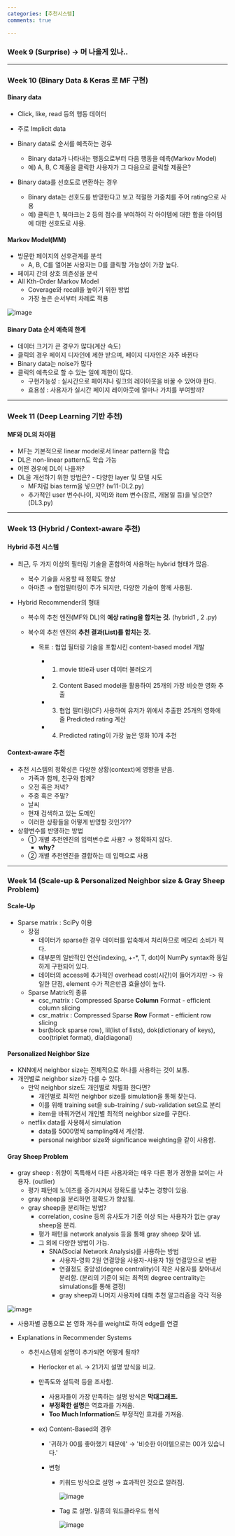```yaml
---
categories: [추천시스템]
comments: true

---
```


### Week 9 (Surprise) → 머 나올게 있나..

---

### Week 10 (Binary Data & Keras 로 MF 구현)

#### Binary data

- Click, like, read 등의 행동 데이터

- 주로 Implicit data

- Binary data로 순서를 예측하는 경우

  - Binary data가 나타내는 행동으로부터 다음 행동을 예측(Markov Model)
  - 예) A, B, C 제품을 클릭한 사용자가 그 다음으로 클릭할 제품은?

- Binary data를 선호도로 변환하는 경우

  - Binary data는 선호도를 반영한다고 보고 적절한 가중치를 주어 rating으로 사용
  - 예) 클릭은 1, 북마크는 2 등의 점수를 부여하여 각 아이템에 대한 합을 아이템에 대한 선호도로 사용.

  

#### Markov Model(MM)

- 방문한 페이지의 선후관계를 분석
  - A, B, C를 열어본 사용자는 D를 클릭할 가능성이 가장 높다.
- 페이지 간의 상호 의존성을 분석
- All Kth-Order Markov Model
  - Coverage와 recall을 높이기 위한 방법
  - 가장 높은 순서부터 차례로 적용

![image](https://user-images.githubusercontent.com/37925813/102020280-7d949400-3dbb-11eb-874a-d97107ce6764.png)



#### Binary Data 순서 예측의 한계

- 데이터 크기가 큰 경우가 많다(계산 속도)
- 클릭의 경우 페이지 디자인에 제한 받으며, 페이지 디자인은 자주 바뀐다
- Binary data는 noise가 많다
- 클릭의 예측으로 할 수 있는 일에 제한이 많다.
  - 구현가능성 : 실시간으로 페이지나 링크의 레이아웃을 바꿀 수 있어야 한다.
  - 효용성 : 사용자가 실시간 페이지 레이아웃에 얼마나 가치를 부여할까?

---

### Week 11 (Deep Learning 기반 추천)

#### MF와 DL의 차이점

- MF는 기본적으로 linear model로서 linear pattern을 학습
- DL은 non-linear pattern도 학습 가능
- 어떤 경우에 DL이 나을까?
- DL을 개선하기 위한 방법은? - 다양한 layer 및 모델 시도
  - MF처럼 bias term을 넣으면? (w11-DL2.py)
  - 추가적인 user 변수(나이, 지역)와 item 변수(장르, 개봉일 등)을 넣으면?(DL3.py)

---

### Week 13 (Hybrid / Context-aware 추천)

#### Hybrid 추천 시스템

- 최근, 두 가지 이상의 필터링 기술을 혼합하여 사용하는 hybrid 형태가 많음.

  - 복수 기술을 사용할 때 정확도 향상
  - 아마존 → 협업필터링이 주가 되지만, 다양한 기술이 함께 사용됨.

- Hybrid Recommender의 형태

  - 복수의 추천 엔진(MF와 DL)의 **예상 rating을 합치는 것.** (hybrid1 , 2 .py)

  - 복수의 추천 엔진의 **추천 결과(List)를 합치는 것.**

    - 목표 : 협업 필터링 기술을 포함시킨 content-based model 개발

      - 1) movie title과 user 데이터 불러오기

      - 2) Content Based model을 활용하여 25개의 가장 비슷한 영화 추출

      - 3) 협업 필터링(CF) 사용하여 유저가 위에서 추출한 25개의 영화에 줄 Predicted rating 계산

      - 4) Predicted rating이 가장 높은 영화 10개 추천

        

#### Context-aware 추천

- 추천 시스템의 정확성은 다양한 상황(context)에 영향을 받음.
  - 가족과 함께, 친구와 함께?
  - 오전 혹은 저녁?
  - 주중 혹은 주말?
  - 날씨
  - 현재 검색하고 있는 도메인
  - 이러한 상황들을 어떻게 반영할 것인가??
- 상황변수를 반영하는 방법
  - ① 개별 추천엔진의 입력변수로 사용? → 정확하지 않다. 
    - **why?**
  - ② 개별 추천엔진을 결합하는 데 입력으로 사용

---

### Week 14 (Scale-up & Personalized Neighbor size & Gray Sheep Problem)

#### Scale-Up

- Sparse matrix : SciPy 이용
  - 장점 
    - 데이터가 sparse한 경우 데이터를 압축해서 처리하므로 메모리 소비가 적다.
    - 대부분의 일반적인 연산(indexing, +-*, T, dot)이 NumPy syntax와 동일하게 구현되어 있다.
    - 데이터의 access에 추가적인 overhead cost(시간)이 들어가지만 -> 유일한 단점, element 수가 적은만큼 효율성이 높다.
  - Sparse Matrix의 종류
    - csc_matrix : Compressed Sparse **Column** Format - efficient column slicing
    - csr_matrix : Compressed Sparse **Row** Format - efficient row slicing
    - bsr(block sparse row), lil(list of lists), dok(dictionary of keys), coo(triplet format), dia(diagonal)



#### Personalized Neighbor Size

- KNN에서 neighbor size는 전체적으로 하나를 사용하는 것이 보통.
- 개인별로 neighbor size가 다를 수 있다.
  - 만약 neighbor size도 개인별로 차별화 한다면?
    - 개인별로 최적인 neighbor size를 simulation을 통해 찾는다.
    - 이를 위해 training set을 sub-training / sub-validation set으로 분리
    - item을 바꿔가면서 개인별 최적의 neighbor size를 구한다.
  - netflix data를 사용해서 simulation
    - data를 5000명씩 sampling해서 계산함.
    - personal neighbor size와 significance weighting을 같이 사용함.

#### Gray Sheep Problem

- gray sheep : 취향이 독특해서 다른 사용자와는 매우 다른 평가 경향을 보이는 사용자. (outlier)
  - 평가 패턴에 노이즈를 증가시켜서 정확도를 낮추는 경향이 있음.
  - gray sheep을 분리하면 정확도가 향상됨.
  - gray sheep을 분리하는 방법?
    - correlation, cosine 등의 유사도가 기준 이상 되는 사용자가 없는 gray sheep을 분리.
    - 평가 패턴을 network analysis 등을 통해 gray sheep 찾아 냄.
    - 그 외에 다양한 방법이 가능.
      - SNA(Social Network Analysis)를 사용하는 방법
        - 사용자-영화 2원 연결망을 사용자-사용자 1원 연결망으로 변환
        - 연결정도 중앙성(degree centrality)이 작은 사용자를 찾아내서 분리함. (분리의 기준이 되는 최적의 degree centrality는 simulations를 통해 결정)
        - gray sheep과 나머지 사용자에 대해 추천 알고리즘을 각각 적용

![image](https://user-images.githubusercontent.com/37925813/102020306-c0ef0280-3dbb-11eb-8a5d-02c8cea1f6e8.png)

- 사용자별 공통으로 본 영화 개수를 weight로 하여 edge를 연결

- Explanations in Recommender Systems

  - 추천시스템에 설명이 추가되면 어떻게 될까?

    - Herlocker et al. → 21가지 설명 방식을 비교.

    - 만족도와 설득력 등을 조사함.

      - 사용자들이 가장 만족하는 설명 방식은 **막대그래프.**
      - **부정확한 설명**은 역효과를 가져옴.
      - **Too Much Information**도 부정적인 효과를 가져옴.

    - ex) Content-Based의 경우

      - '귀하가 00를 좋아했기 때문에' → '비슷한 아이템으로는 00가 있습니다.'

      - 변형

        - 키워드 방식으로 설명 → 효과적인 것으로 알려짐.

          ![image](https://user-images.githubusercontent.com/37925813/102020318-d106e200-3dbb-11eb-8e60-ea47d3c9b617.png)

        - Tag 로 설명. 일종의 워드클라우드 형식

          ![image](https://user-images.githubusercontent.com/37925813/102020321-debc6780-3dbb-11eb-8fca-4b43fc08da9a.png)